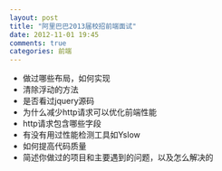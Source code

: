```yaml
---
layout: post
title: "阿里巴巴2013届校招前端面试"
date: 2012-11-01 19:45
comments: true
categories: 前端
---
```

- 做过哪些布局，如何实现
- 清除浮动的方法
- 是否看过jquery源码
- 为什么减少http请求可以优化前端性能
- http请求包含哪些字段
- 有没有用过性能检测工具如Yslow
- 如何提高代码质量
- 简述你做过的项目和主要遇到的问题，以及怎么解决的